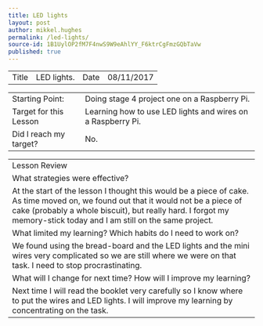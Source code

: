 ```yaml
---
title: LED lights
layout: post
author: mikkel.hughes
permalink: /led-lights/
source-id: 1B1UylOP2fM7F4nwS9W9eAhlYY_F6ktrCgFmzGQbTaVw
published: true
---
```

<table>
  <tr>
    <td>Title</td>
    <td>LED lights.</td>
    <td>    Date</td>
    <td>08/11/2017</td>
  </tr>
</table>


<table>
  <tr>
    <td>Starting Point:</td>
    <td>Doing stage 4 project one on a Raspberry Pi.</td>
  </tr>
  <tr>
    <td>Target for this Lesson</td>
    <td>Learning how to use LED lights and wires on a Raspberry Pi.</td>
  </tr>
  <tr>
    <td>Did I reach my target? </td>
    <td>No.</td>
  </tr>
</table>


<table>
  <tr>
    <td>Lesson Review</td>
  </tr>
  <tr>
    <td>What strategies were effective?</td>
  </tr>
  <tr>
    <td>At the start of the lesson I thought this would be a piece of cake. As time moved on, we found out that it would not be a piece of cake (probably a whole biscuit), but really hard.
I forgot my memory-stick today and I am still on the same project.</td>
  </tr>
  <tr>
    <td>What limited my learning? Which habits do I need to work on?</td>
  </tr>
  <tr>
    <td>We found using the bread-board and the LED lights and the mini wires very complicated so we are still where we were on that task. I need to stop procrastinating.</td>
  </tr>
  <tr>
    <td>What will I change for next time? How will I improve my learning?</td>
  </tr>
  <tr>
    <td>Next time I will read the booklet very carefully so I know where to put the wires and LED lights. I will improve my learning by concentrating on the task.</td>
  </tr>
</table>


